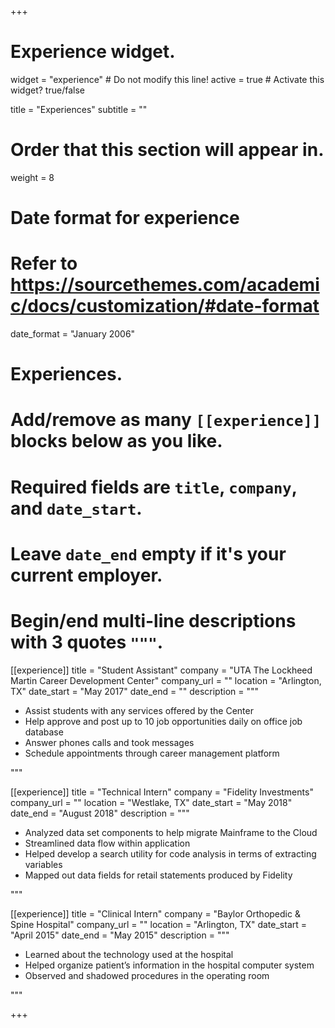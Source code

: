 +++
# Experience widget.
widget = "experience"  # Do not modify this line!
active = true  # Activate this widget? true/false

title = "Experiences"
subtitle = ""

# Order that this section will appear in.
weight = 8

# Date format for experience
#   Refer to https://sourcethemes.com/academic/docs/customization/#date-format
date_format = "January 2006"

# Experiences.
#   Add/remove as many `[[experience]]` blocks below as you like.
#   Required fields are `title`, `company`, and `date_start`.
#   Leave `date_end` empty if it's your current employer.
#   Begin/end multi-line descriptions with 3 quotes `"""`.

[[experience]]
  title = "Student Assistant"
  company = "UTA The Lockheed Martin Career Development Center"
  company_url = ""
  location = "Arlington, TX"
  date_start = "May 2017"
  date_end = ""
  description = """
  
  * Assist students with any services offered by the Center
  * Help approve and post up to 10 job opportunities daily on office job database
  * Answer phones calls and took messages
  * Schedule appointments through career management platform

  """
  
  [[experience]]
  title = "Technical Intern"
  company = "Fidelity Investments"
  company_url = ""
  location = "Westlake, TX"
  date_start = "May 2018"
  date_end = "August 2018"
  description = """

  * Analyzed data set components to help migrate Mainframe to the Cloud
  * Streamlined data flow within application
  * Helped develop a search utility for code analysis in terms of extracting variables
  * Mapped out data fields for retail statements produced by Fidelity


  """
  
  [[experience]]
  title = "Clinical Intern"
  company = "Baylor Orthopedic & Spine Hospital"
  company_url = ""
  location = "Arlington, TX"
  date_start = "April 2015"
  date_end = "May 2015"
  description = """
 
  * Learned about the technology used at the hospital
  * Helped organize patient’s information in the hospital computer system 
  * Observed and shadowed procedures in the operating room


  """
  
+++
